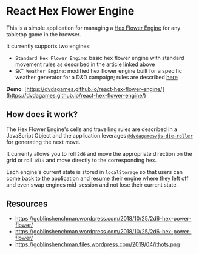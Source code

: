 # React Hex Flower Engine

This is a simple application for managing a
[Hex Flower Engine](https://goblinshenchman.wordpress.com/2018/10/25/2d6-hex-power-flower/)
for any tabletop game in the browser.

It currently supports two engines:

- `Standard Hex Flower Engine`: basic hex flower engine with standard movement rules
  as described in the
  [article linked above](https://goblinshenchman.wordpress.com/2018/10/25/2d6-hex-power-flower/)
- `SKT Weather Engine`: modified hex flower engine built for a specific weather
  generator for a D&D campaign; rules are described
  [here](https://github.com/chrisman/skookums-and-dragons/wiki/House-rules#weather)

**Demo**: [https://dvdagames.github.io/react-hex-flower-engine/](https://dvdagames.github.io/react-hex-flower-engine/)

## How does it work?

The Hex Flower Engine's cells and travelling rules are described in a JavaScript
Object and the application leverages
[`@dvdagames/js-die-roller`](https://github.com/DVDAGames/js-die-roller) for
generating the next move.

It currenty allows you to roll `2d6` and move the appropriate direction on the
grid or roll `1d19` and move directly to the corresponding hex.

Each engine's current state is stored in `localStorage` so that users can come back
to the application and resume their engine where they left off and even swap engines
mid-session and not lose their current state.

## Resources

- https://goblinshenchman.wordpress.com/2018/10/25/2d6-hex-power-flower/
- https://goblinshenchman.wordpress.com/2018/10/25/2d6-hex-power-flower/
- https://goblinshenchman.files.wordpress.com/2019/04/ithots.png

